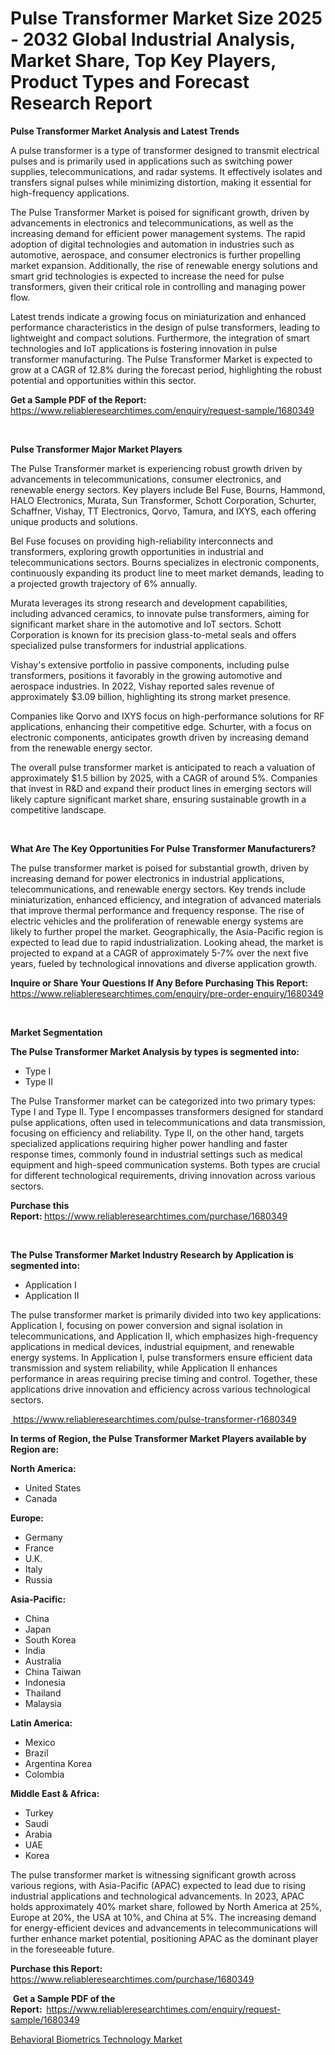 <p><h1>Pulse Transformer Market Size 2025 - 2032 Global Industrial Analysis, Market Share, Top Key Players, Product Types and Forecast Research Report</h1></p><p><strong>Pulse Transformer Market Analysis and Latest Trends</strong></p>
<p><p>A pulse transformer is a type of transformer designed to transmit electrical pulses and is primarily used in applications such as switching power supplies, telecommunications, and radar systems. It effectively isolates and transfers signal pulses while minimizing distortion, making it essential for high-frequency applications.</p><p>The Pulse Transformer Market is poised for significant growth, driven by advancements in electronics and telecommunications, as well as the increasing demand for efficient power management systems. The rapid adoption of digital technologies and automation in industries such as automotive, aerospace, and consumer electronics is further propelling market expansion. Additionally, the rise of renewable energy solutions and smart grid technologies is expected to increase the need for pulse transformers, given their critical role in controlling and managing power flow.</p><p>Latest trends indicate a growing focus on miniaturization and enhanced performance characteristics in the design of pulse transformers, leading to lightweight and compact solutions. Furthermore, the integration of smart technologies and IoT applications is fostering innovation in pulse transformer manufacturing. The Pulse Transformer Market is expected to grow at a CAGR of 12.8% during the forecast period, highlighting the robust potential and opportunities within this sector.</p></p>
<p><strong>Get a Sample PDF of the Report:&nbsp;</strong> <a href="https://www.reliableresearchtimes.com/enquiry/request-sample/1680349?utm_campaign=3033&utm_medium=2&utm_source=Github&utm_content=ia&utm_term=25032025&utm_id=pulse-transformer">https://www.reliableresearchtimes.com/enquiry/request-sample/1680349</a></p>
<p>&nbsp;</p>
<p><strong>Pulse Transformer Major Market Players</strong></p>
<p><p>The Pulse Transformer market is experiencing robust growth driven by advancements in telecommunications, consumer electronics, and renewable energy sectors. Key players include Bel Fuse, Bourns, Hammond, HALO Electronics, Murata, Sun Transformer, Schott Corporation, Schurter, Schaffner, Vishay, TT Electronics, Qorvo, Tamura, and IXYS, each offering unique products and solutions.</p><p>Bel Fuse focuses on providing high-reliability interconnects and transformers, exploring growth opportunities in industrial and telecommunications sectors. Bourns specializes in electronic components, continuously expanding its product line to meet market demands, leading to a projected growth trajectory of 6% annually.</p><p>Murata leverages its strong research and development capabilities, including advanced ceramics, to innovate pulse transformers, aiming for significant market share in the automotive and IoT sectors. Schott Corporation is known for its precision glass-to-metal seals and offers specialized pulse transformers for industrial applications.</p><p>Vishay's extensive portfolio in passive components, including pulse transformers, positions it favorably in the growing automotive and aerospace industries. In 2022, Vishay reported sales revenue of approximately $3.09 billion, highlighting its strong market presence.</p><p>Companies like Qorvo and IXYS focus on high-performance solutions for RF applications, enhancing their competitive edge. Schurter, with a focus on electronic components, anticipates growth driven by increasing demand from the renewable energy sector.</p><p>The overall pulse transformer market is anticipated to reach a valuation of approximately $1.5 billion by 2025, with a CAGR of around 5%. Companies that invest in R&D and expand their product lines in emerging sectors will likely capture significant market share, ensuring sustainable growth in a competitive landscape.</p></p>
<p>&nbsp;</p>
<p><strong>What Are The Key Opportunities For Pulse Transformer Manufacturers?</strong></p>
<p><p>The pulse transformer market is poised for substantial growth, driven by increasing demand for power electronics in industrial applications, telecommunications, and renewable energy sectors. Key trends include miniaturization, enhanced efficiency, and integration of advanced materials that improve thermal performance and frequency response. The rise of electric vehicles and the proliferation of renewable energy systems are likely to further propel the market. Geographically, the Asia-Pacific region is expected to lead due to rapid industrialization. Looking ahead, the market is projected to expand at a CAGR of approximately 5-7% over the next five years, fueled by technological innovations and diverse application growth.</p></p>
<p><strong>Inquire or Share Your Questions If Any Before Purchasing This Report:</strong> <a href="https://www.reliableresearchtimes.com/enquiry/pre-order-enquiry/1680349?utm_campaign=3033&utm_medium=2&utm_source=Github&utm_content=ia&utm_term=25032025&utm_id=pulse-transformer">https://www.reliableresearchtimes.com/enquiry/pre-order-enquiry/1680349</a></p>
<p>&nbsp;</p>
<p><strong>Market Segmentation</strong></p>
<p><strong>The Pulse Transformer Market Analysis by types is segmented into:</strong></p>
<p><ul><li>Type I</li><li>Type II</li></ul></p>
<p><p>The Pulse Transformer market can be categorized into two primary types: Type I and Type II. Type I encompasses transformers designed for standard pulse applications, often used in telecommunications and data transmission, focusing on efficiency and reliability. Type II, on the other hand, targets specialized applications requiring higher power handling and faster response times, commonly found in industrial settings such as medical equipment and high-speed communication systems. Both types are crucial for different technological requirements, driving innovation across various sectors.</p></p>
<p><strong>Purchase this Report:&nbsp;</strong><a href="https://www.reliableresearchtimes.com/purchase/1680349?utm_campaign=3033&utm_medium=2&utm_source=Github&utm_content=ia&utm_term=25032025&utm_id=pulse-transformer">https://www.reliableresearchtimes.com/purchase/1680349</a></p>
<p>&nbsp;</p>
<p><strong>The Pulse Transformer Market Industry Research by Application is segmented into:</strong></p>
<p><ul><li>Application I</li><li>Application II</li></ul></p>
<p><p>The pulse transformer market is primarily divided into two key applications: Application I, focusing on power conversion and signal isolation in telecommunications, and Application II, which emphasizes high-frequency applications in medical devices, industrial equipment, and renewable energy systems. In Application I, pulse transformers ensure efficient data transmission and system reliability, while Application II enhances performance in areas requiring precise timing and control. Together, these applications drive innovation and efficiency across various technological sectors.</p></p>
<p><a href="https://www.reliableresearchtimes.com/pulse-transformer-r1680349?utm_campaign=3033&utm_medium=2&utm_source=Github&utm_content=ia&utm_term=25032025&utm_id=pulse-transformer">&nbsp;https://www.reliableresearchtimes.com/pulse-transformer-r1680349</a></p>
<p><strong>In terms of Region, the Pulse Transformer Market Players available by Region are:</strong></p>
<p>
    <p> <strong> North America: </strong>
        <ul>
            <li>United States</li>
            <li>Canada</li>
        </ul>
        </p> 
    <p> <strong> Europe: </strong>
        <ul>
            <li>Germany</li>
            <li>France</li>
            <li>U.K.</li>
            <li>Italy</li>
            <li>Russia</li>
        </ul>
        </p> 
    <p> <strong> Asia-Pacific: </strong>
        <ul>
            <li>China</li>
            <li>Japan</li>
            <li>South Korea</li>
            <li>India</li>
            <li>Australia</li>
            <li>China Taiwan</li>
            <li>Indonesia</li>
            <li>Thailand</li>
            <li>Malaysia</li>
        </ul>
        </p> 
    <p> <strong> Latin America: </strong>
        <ul>
            <li>Mexico</li>
            <li>Brazil</li>
            <li>Argentina Korea</li>
            <li>Colombia</li>
        </ul>
        </p> 
    <p> <strong> Middle East & Africa: </strong>
        <ul>
            <li>Turkey</li>
            <li>Saudi</li>
            <li>Arabia</li>
            <li>UAE</li>
            <li>Korea</li>
        </ul>
    </p>
    </p>
<p><p>The pulse transformer market is witnessing significant growth across various regions, with Asia-Pacific (APAC) expected to lead due to rising industrial applications and technological advancements. In 2023, APAC holds approximately 40% market share, followed by North America at 25%, Europe at 20%, the USA at 10%, and China at 5%. The increasing demand for energy-efficient devices and advancements in telecommunications will further enhance market potential, positioning APAC as the dominant player in the foreseeable future.</p></p>
<p><strong>Purchase this Report: </strong><a href="https://www.reliableresearchtimes.com/purchase/1680349?utm_campaign=3033&utm_medium=2&utm_source=Github&utm_content=ia&utm_term=25032025&utm_id=pulse-transformer">https://www.reliableresearchtimes.com/purchase/1680349</a></p>
<p>&nbsp;<strong>Get a Sample PDF of the Report:&nbsp;&nbsp;</strong><a href="https://www.reliableresearchtimes.com/enquiry/request-sample/1680349?utm_campaign=3033&utm_medium=2&utm_source=Github&utm_content=ia&utm_term=25032025&utm_id=pulse-transformer">https://www.reliableresearchtimes.com/enquiry/request-sample/1680349</a></p>
<p><strong></strong></p>
<p><p><a href="https://github.com/osbornrdaflalo/Market-Research-Report-List-1/blob/main/behavioral-biometrics-technology-market.md?utm_campaign=3033&utm_medium=2&utm_source=Github&utm_content=ia&utm_term=25032025&utm_id=pulse-transformer">Behavioral Biometrics Technology Market</a></p></p>